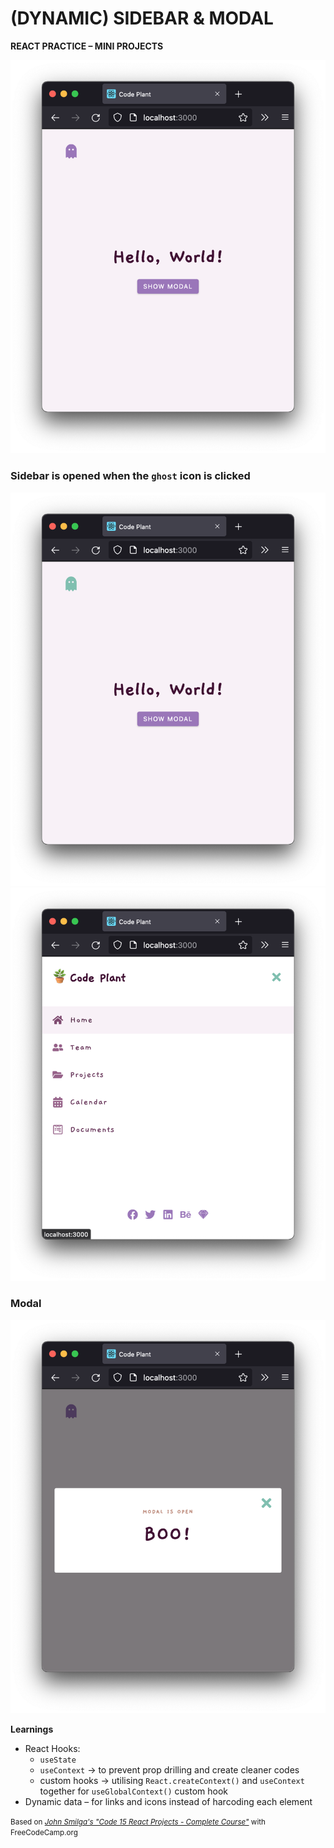 # (DYNAMIC) SIDEBAR & MODAL

**REACT PRACTICE – MINI PROJECTS**

![screenshot](./docs/ss_01.png)

### Sidebar is opened when the `ghost` icon is clicked
![screenshot](./docs/ss_02.png)
![screenshot](./docs/ss_03.png)

### Modal
![screenshot](./docs/ss_04.png)

**Learnings**

- React Hooks:
  - `useState`
  - `useContext` →  to prevent prop drilling and create cleaner codes
  - custom hooks →  utilising `React.createContext()` and `useContext` together for `useGlobalContext()` custom hook
- Dynamic data – for links and icons instead of harcoding each element

<small>Based on [*John Smilga's "Code 15 React Projects - Complete Course"*](https://youtu.be/a_7Z7C_JCyo) with FreeCodeCamp.org</small>

